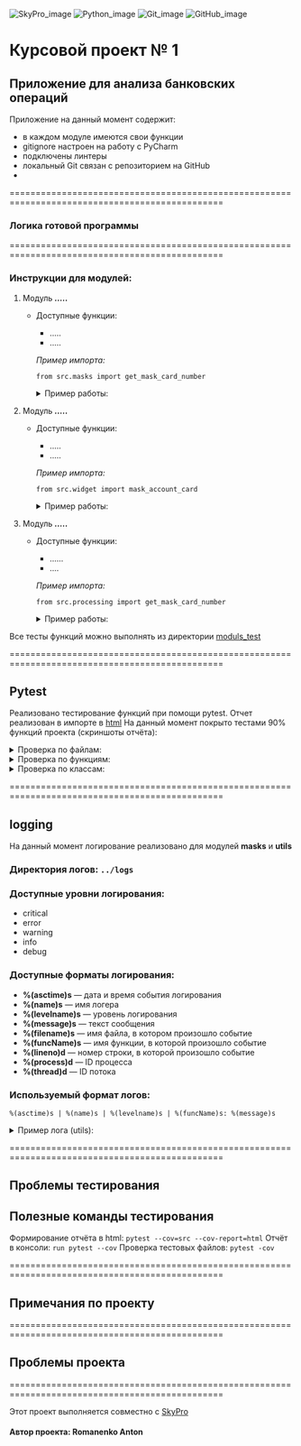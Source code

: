 ![SkyPro_image](/data/images/for_readme_file/SkyPro.png)
![Python_image](/data/images/for_readme_file/Python.png)
![Git_image](/data/images/for_readme_file/Git.png)
![GitHub_image](/data/images/for_readme_file/GitHub.png)

# Курсовой проект № 1
## Приложение для анализа банковских операций

Приложение на данный момент содержит:
- в каждом модуле имеются свои функции
- gitignore настроен на работу с PyCharm
- подключены линтеры
- локальный Git связан с репозиторием на GitHub
- 
===============================================================================================

### Логика готовой программы



===============================================================================================

### Инструкции для модулей:

1. Модуль _**.....**_
   - Доступные функции:
     - .....
     - .....

     _Пример импорта:_
       ```
     from src.masks import get_mask_card_number
       ```

     <details>
     <summary>Пример работы:</summary>
      
     [![Example_masks][1]][1]
   
      [1]: /data/images/for_readme_file/Example_masks.png
      </details>
   
   
2. Модуль _**.....**_
    - Доступные функции:
      - .....
      - ..... 
      
      _Пример импорта:_
        ```
      from src.widget import mask_account_card
        ```

       <details>
       <summary>Пример работы:</summary>
      
       [![Example_widget][2]][2]
   
       [2]: /data/images/for_readme_file/Example_widget.png
       </details>

   
3. Модуль _**.....**_
    - Доступные функции:
      - ......
      - ....
      
      _Пример импорта:_
        ```
      from src.processing import get_mask_card_number
      ```

       <details>
       <summary>Пример работы:</summary>
      
       [![Example_processing][3]][3]
   
       [3]: /data/images/for_readme_file/Example_processing.png
       </details>

      
Все тесты функций можно выполнять из директории [moduls_test](/moduls_test)

===============================================================================================
## Pytest

Реализовано тестирование функций при помощи pytest.
Отчет реализован в импорте в [html](/htmlcov)
На данный момент покрыто тестами 90% функций проекта (скриншоты отчёта):

   <details>
   <summary>Проверка по файлам:</summary>
  
   [![Example_processing][5]][5]

   [5]: /data/images/for_readme_file/Pytest_files.png
   </details>

   <details>
   <summary>Проверка по функциям:</summary>
  
   [![Example_processing][6]][6]

   [6]: /data/images/for_readme_file/Pytest_functions.png
   </details>

   <details>
   <summary>Проверка по классам:</summary>
  
   [![Example_processing][7]][7]

   [7]: /data/images/for_readme_file/Pytest_classes.png
   </details>


===============================================================================================

## logging

На данный момент логирование реализовано для модулей **masks** и **utils**

### Директория логов: ```../logs```

### Доступные уровни логирования:
- critical
- error
- warning
- info
- debug

### Доступные форматы логирования:
* __%(asctime)s__ — дата и время события логирования
* __%(name)s__ — имя логера
* __%(levelname)s__ — уровень логирования
* __%(message)s__ — текст сообщения
* __%(filename)s__ — имя файла, в котором произошло событие
* __%(funcName)s__ — имя функции, в которой произошло событие
* __%(lineno)d__ — номер строки, в которой произошло событие
* __%(process)d__ — ID процесса
* __%(thread)d__ — ID потока

### Используемый формат логов:
```%(asctime)s | %(name)s | %(levelname)s | %(funcName)s: %(message)s```

   <details>
   <summary>Пример лога (utils):</summary>
  
   [![Example_logging][8]][8]

   [8]: /data/images/for_readme_file/Example_logging.png
   </details>


===============================================================================================

## Проблемы тестирования

## Полезные команды тестирования

Формирование отчёта в html:
```pytest --cov=src --cov-report=html```
Отчёт в консоли:
```run pytest --cov```
Проверка тестовых файлов:
```pytest -cov```

===============================================================================================

## Примечания по проекту



===============================================================================================

## Проблемы проекта




===============================================================================================

Этот проект выполняется совместно с [SkyPro](https://sky.pro/)
####  Автор проекта: **Romanenko Anton**
